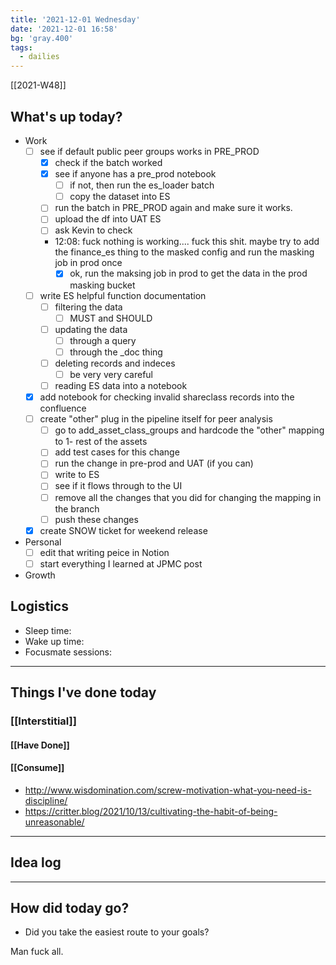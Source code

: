 ```yaml
---
title: '2021-12-01 Wednesday'
date: '2021-12-01 16:58'
bg: 'gray.400' 
tags:
  - dailies
---
```


[[2021-W48]]
## What's up today?
- Work
	- [ ] see if default public peer groups works in PRE_PROD
		- [x] check if the batch worked
		- [x] see if anyone has a pre_prod notebook
			- [ ] if not, then run the es_loader batch
			- [ ] copy the dataset into ES
		- [ ] run the batch in PRE_PROD again and make sure it works.
		- [ ] upload the df into UAT ES
		- [ ] ask Kevin to check
		- 12:08: fuck nothing is working.... fuck this shit. maybe try to add the finance_es thing to the masked config and run the masking job in prod once
			- [x] ok, run the maksing job in prod to get the data in the prod masking bucket
	- [ ] write ES helpful function documentation
		- [ ] filtering the data
			- [ ] MUST and SHOULD
		- [ ] updating the data
			- [ ] through a query
			- [ ] through the _doc thing
		- [ ] deleting records and indeces
			- [ ] be very very careful
		- [ ] reading ES data into a notebook
	- [x] add notebook for checking invalid shareclass records into the confluence
	- [ ] create "other" plug in the pipeline itself for peer analysis
		- [ ] go to add_asset_class_groups and hardcode the "other" mapping to 1- rest of the assets
		- [ ] add test cases for this change
		- [ ] run the change in pre-prod and UAT (if you can)
		- [ ] write to ES
		- [ ] see  if it flows through to the UI
		- [ ] remove all the changes that you did for changing the mapping in the branch
		- [ ] push these changes
	- [x] create SNOW ticket for weekend release
- Personal
	- [ ] edit that writing peice in Notion
	- [ ] start everything I learned at JPMC post
- Growth

## Logistics
- Sleep time:
- Wake up time:
- Focusmate sessions: 

___________________________
## Things I've done today

### [[Interstitial]]

#### [[Have Done]]

#### [[Consume]]
- http://www.wisdomination.com/screw-motivation-what-you-need-is-discipline/
- https://critter.blog/2021/10/13/cultivating-the-habit-of-being-unreasonable/

___________________________

## Idea log

___________________________
## How did today go?
- Did you take the easiest route to your goals?

Man fuck all.